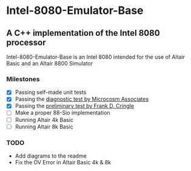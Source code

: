 # Intel-8080-Emulator-Base
## A C++ implementation of the Intel 8080 processor

Intel-8080-Emulator-Base is an Intel 8080 intended for the use of Altair Basic and an Altair 8800 Simulator

### Milestones

- [x] Passing self-made unit tests
- [x] Passing the [diagnostic test by Microcosm Associates](https://github.com/superzazu/8080/blob/master/cpu_tests/TST8080.ASM)
- [x] Passing the [preliminary test by Frank D. Cringle](https://github.com/superzazu/8080/blob/master/cpu_tests/8080PRE.MAC)
- [ ] Make a proper 88-Sio implementation
- [ ] Running Altair 4k Basic
- [ ] Running Altair 8k Basic

### TODO 
- Add diagrams to the readme
- Fix the OV Error in Altair Basic 4k & 8k

